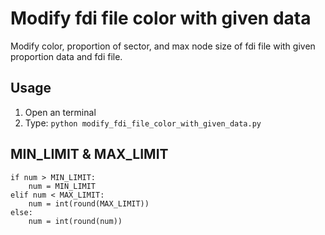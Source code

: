 Modify fdi file color with given data
=====================================

Modify color, proportion of sector, and max node size of fdi file with given proportion data and fdi file.

Usage
-----

1. Open an terminal
2. Type: `python modify_fdi_file_color_with_given_data.py`

MIN_LIMIT & MAX_LIMIT
---------------------

    if num > MIN_LIMIT:
        num = MIN_LIMIT
    elif num < MAX_LIMIT:
        num = int(round(MAX_LIMIT))
    else:
        num = int(round(num))
